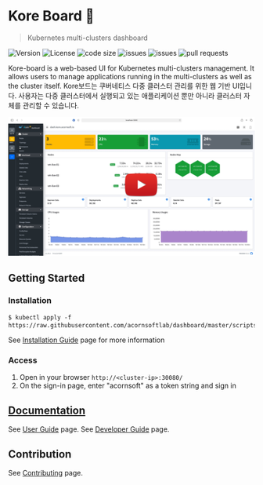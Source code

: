 # Kore Board :whale:
> Kubernetes multi-clusters dashboard

![Version](https://img.shields.io/github/release/acornsoftlab/dashboard) ![License](https://img.shields.io/github/license/acornsoftlab/dashboard) ![code size](https://img.shields.io/github/languages/code-size/acornsoftlab/dashboard)  ![issues](https://img.shields.io/github/issues/acornsoftlab/dashboard) ![issues](https://img.shields.io/github/issues-closed/acornsoftlab/dashboard) ![pull requests](https://img.shields.io/github/issues-pr-closed/acornsoftlab/dashboard) 

Kore-board is a web-based UI for Kubernetes multi-clusters management.  It allows users to manage applications running in the multi-clusters as well as the cluster itself.
Kore보드는 쿠버네티스 다중 클러스터 관리를 위한 웹 기반 UI입니다. 사용자는 다중 클러스터에서 실행되고 있는 애플리케이션 뿐만 아니라 클러스터 자체를 관리할 수 있습니다.

[![Screenshot](./docs/images/sc-youtube.jpg)](https://www.youtube.com/watch?v=Z75pBBqL0u8)

## Getting Started

### Installation

```
$ kubectl apply -f https://raw.githubusercontent.com/acornsoftlab/dashboard/master/scripts/install/kuberntes/recommended.yaml
```
See [Installation Guide](./docs/user/installation.md) page for more information

### Access

1. Open in your browser `http://<cluster-ip>:30080/`
2. On the sign-in page, enter "acornsoft" as a token string and sign in



## [Documentation](./docs/README.md)

See [User Guide](./docs/user/README.md) page.
See [Developer Guide](./docs/developer/README.md) page.

## Contribution

See [Contributing](./CONTRIBUTING.md) page.